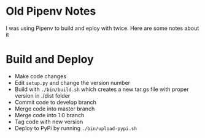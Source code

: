 # Old Pipenv Notes

I was using Pipenv to build and eploy with twice.  Here are some notes about it



# Build and Deploy

* Make code changes
* Edit `setup.py` and change the version number
* Build with `./bin/build.sh` which creates a new tar.gs file with proper version in ./dist folder
* Commit code to develop branch
* Merge code into master branch
* Merge code into 1.0 branch
* Tag code with new version
* Deploy to PyPi by running `./bin/upload-pypi.sh`



